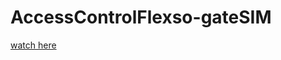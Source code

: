 # AccessControlFlexso-gateSIM
[watch here](https://www.youtube.com/watch?v=Oi24d7fng8M&feature=share&fbclid=IwAR2wMFyi9ZqQhJjB4DnfQos3wDwsL1wqtH3jNK2q0TWNbsI-S9b2Z2mAgas)
